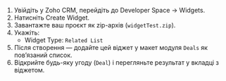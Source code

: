 1. Увійдіть у Zoho CRM, перейдіть до Developer Space → Widgets.
2. Натисніть Create Widget.
3. Завантажте ваш проєкт як zip-архів (`widgetTest.zip`).
4. Укажіть:
   - Widget Type: `Related List`
5. Після створення — додайте цей віджет у макет модуля `Deals` як пов’язаний список.
6. Відкрийте будь-яку угоду (`Deal`) і перегляньте результат у вкладці з віджетом.

